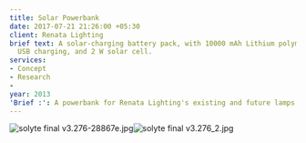 ```yaml
---
title: Solar Powerbank
date: 2017-07-21 21:26:00 +05:30
client: Renata Lighting
brief text: A solar-charging battery pack, with 10000 mAh Lithium polymer battery,
  USB charging, and 2 W solar cell.
services:
- Concept
- Research
- 
year: 2013
'Brief :': A powerbank for Renata Lighting's existing and future lamps
---
```



![solyte final v3.276-28867e.jpg](/uploads/solyte%20final%20v3.276-28867e.jpg)![solyte final v3.276_2.jpg](/uploads/solyte%20final%20v3.276_2.jpg)